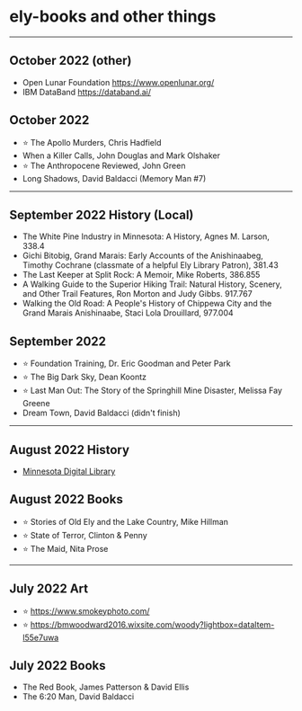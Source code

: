 # ely-books and other things

---

## October 2022 (other)

- Open Lunar Foundation <https://www.openlunar.org/>
- IBM DataBand <https://databand.ai/>

## October 2022

- ⭐ The Apollo Murders, Chris Hadfield
- When a Killer Calls, John Douglas and Mark Olshaker
- ⭐ The Anthropocene Reviewed, John Green
- Long Shadows, David Baldacci (Memory Man #7)

---

## September 2022 History (Local)

- The White Pine Industry in Minnesota: A History, Agnes M. Larson, 338.4
- Gichi Bitobig, Grand Marais: Early Accounts of the Anishinaabeg, Timothy Cochrane (classmate of a helpful Ely Library Patron), 381.43
- The Last Keeper at Split Rock: A Memoir, Mike Roberts, 386.855
- A Walking Guide to the Superior Hiking Trail: Natural History, Scenery, and Other Trail Features, Ron Morton and Judy Gibbs. 917.767
- Walking the Old Road: A People's History of Chippewa City and the Grand Marais Anishinaabe, Staci Lola Drouillard, 977.004

## September 2022

- ⭐ Foundation Training, Dr. Eric Goodman and Peter Park
- ⭐ The Big Dark Sky, Dean Koontz
- ⭐ Last Man Out: The Story of the Springhill Mine Disaster, Melissa Fay Greene
- Dream Town, David Baldacci (didn't finish)

---

## August 2022 History

- [Minnesota Digital Library](https://mndigital.org/)

## August 2022 Books

- ⭐ Stories of Old Ely and the Lake Country, Mike Hillman
- ⭐ State of Terror, Clinton & Penny
- ⭐ The Maid, Nita Prose

---

## July 2022 Art

- ⭐ <https://www.smokeyphoto.com/>
- ⭐ <https://bmwoodward2016.wixsite.com/woody?lightbox=dataItem-l55e7uwa>

## July 2022 Books

- The Red Book, James Patterson & David Ellis
- The 6:20 Man, David Baldacci
